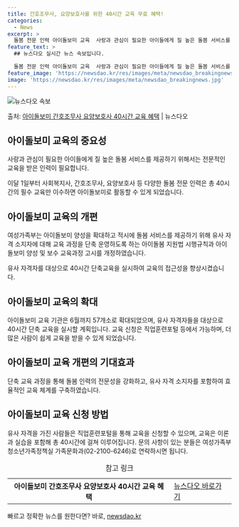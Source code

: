 ```yaml
---
title: 간호조무사, 요양보호사를 위한 40시간 교육 무료 혜택!
categories:
  - News
excerpt: >
  돌봄 전문 인력 아이돌보미 교육  사랑과 관심이 필요한 아이들에게 질 높은 돌봄 서비스를 제공하기 위해서는 …
feature_text: >
  ## 뉴스다오 실시간 뉴스 속보입니다.

  돌봄 전문 인력 아이돌보미 교육  사랑과 관심이 필요한 아이들에게 질 높은 돌봄 서비스를 제공하기 위해서는 …
feature_image: 'https://newsdao.kr/res/images/meta/newsdao_breakingnews.jpg'
image: 'https://newsdao.kr/res/images/meta/newsdao_breakingnews.jpg'
---
```


![뉴스다오 속보](https://newsdao.kr/res/images/meta/newsdao_breakingnews.jpg)

<p>출처: <a href="https://newsdao.kr/4537" rel="dofollow">아이돌보미 간호조무사 요양보호사 40시간 교육 혜택</a> | 뉴스다오</p>

<h2 data-ke-size="size26">아이돌보미 교육의 중요성</h2>
<p data-ke-size="size16">사랑과 관심이 필요한 아이들에게 질 높은 돌봄 서비스를 제공하기 위해서는 전문적인 교육을 받은 인력이 필요합니다. </p>
<p data-ke-size="size16">이달 1일부터 사회복지사, 간호조무사, 요양보호사 등 다양한 돌봄 전문 인력은 총 40시간의 필수 교육만 이수하면 아이돌보미로 활동할 수 있게 되었습니다.</p>

<h2 data-ke-size="size26">아이돌보미 교육의 개편</h2>
<p data-ke-size="size16">여성가족부는 아이돌보미 양성을 확대하고 적시에 돌봄 서비스를 제공하기 위해 유사 자격 소지자에 대해 교육 과정을 단축 운영하도록 하는 아이돌봄 지원법 시행규칙과 아이돌보미 양성 및 보수 교육과정 고시를 개정하였습니다. </p>
<p data-ke-size="size16">유사 자격자를 대상으로 40시간 단축교육을 실시하여 교육의 접근성을 향상시켰습니다.</p>

<h2 data-ke-size="size26">아이돌보미 교육의 확대</h2>
<p data-ke-size="size16">아이돌보미 교육 기관은 6월까지 57개소로 확대되었으며, 유사 자격자들을 대상으로 40시간 단축 교육을 실시할 계획입니다. 교육 신청은 직업훈련포털 등에서 가능하며, 더 많은 사람이 쉽게 교육을 받을 수 있게 되었습니다.</p>

<h2 data-ke-size="size26">아이돌보미 교육 개편의 기대효과</h2>
<p data-ke-size="size16">단축 교육 과정을 통해 돌봄 인력의 전문성을 강화하고, 유사 자격 소지자를 포함하여 효율적인 교육 체계를 구축하였습니다.</p>

<h2 data-ke-size="size26">아이돌보미 교육 신청 방법</h2>
<p data-ke-size="size16">유사 자격을 가진 사람들은 직업훈련포털을 통해 교육을 신청할 수 있으며, 교육은 이론과 실습을 포함해 총 40시간에 걸쳐 이루어집니다. 문의 사항이 있는 분들은 여성가족부 청소년가족정책실 가족문화과(02-2100-6246)로 연락하시면 됩니다.</p>

<table>
  <caption>참고 링크</caption>
  <tr>
    <th>아이돌보미 간호조무사 요양보호사 40시간 교육 혜택</th>
    <td><a href="https://newsdao.kr/4537">뉴스다오 바로가기</a></td>
  </tr>
</table> 

빠르고 정확한 뉴스를 원한다면? 바로, <a href="https://newsdao.kr" rel="dofollow">newsdao.kr</a>


